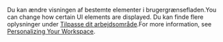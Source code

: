 <span data-ttu-id="7e7dd-101">Du kan ændre visningen af bestemte elementer i brugergrænsefladen.</span><span class="sxs-lookup"><span data-stu-id="7e7dd-101">You can change how certain UI elements are displayed.</span></span> <span data-ttu-id="7e7dd-102">Du kan finde flere oplysninger under [Tilpasse dit arbejdsområde](../ui-personalization-user.md).</span><span class="sxs-lookup"><span data-stu-id="7e7dd-102">For more information, see [Personalizing Your Workspace](../ui-personalization-user.md).</span></span>
